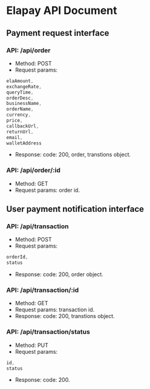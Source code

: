 # Elapay API Document
## Payment request interface

### API: /api/order
- Method: POST
- Request params:
```javascript
elaAmount,
exchangeRate,
queryTime,
orderDesc,
businessName,
orderName,
currency,
price,
callbackUrl,
returnUrl,
email,
walletAddress
```
- Response: code: 200, order, transtions object.

### API: /api/order/:id
- Method: GET
- Request params: order id.
## User payment notification interface
### API: /api/transaction
- Method: POST
- Request params:
```javascript
orderId,
status
```
- Response: code: 200, order object.

### API: /api/transaction/:id
- Method: GET
- Request params: transaction id.
- Response: code: 200, transtions object.

### API: /api/transaction/status
- Method: PUT
- Request params:
```javascript
id,
status
```
- Response: code: 200.

